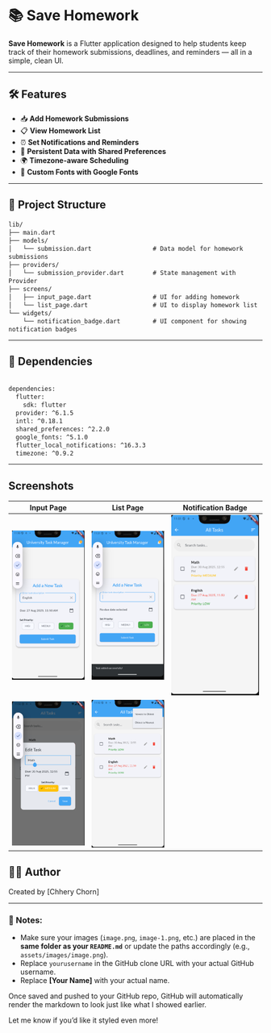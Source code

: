 # 📚 Save Homework

**Save Homework** is a Flutter application designed to help students keep track of their homework submissions, deadlines, and reminders — all in a simple, clean UI.

---

## 🛠️ Features

- 📥 **Add Homework Submissions**  
- 📋 **View Homework List**  
- ⏰ **Set Notifications and Reminders**  
- 🧠 **Persistent Data with Shared Preferences**  
- 🌍 **Timezone-aware Scheduling**  
- 🎨 **Custom Fonts with Google Fonts**

---

## 📁 Project Structure

```plaintext
lib/
├── main.dart
├── models/
│   └── submission.dart                 # Data model for homework submissions
├── providers/
│   └── submission_provider.dart        # State management with Provider
├── screens/
│   ├── input_page.dart                 # UI for adding homework
│   └── list_page.dart                  # UI to display homework list
└── widgets/
    └── notification_badge.dart         # UI component for showing notification badges
```

---

## 🧾 Dependencies
```plaintext

dependencies:
  flutter:
    sdk: flutter
  provider: ^6.1.5 
  intl: ^0.18.1
  shared_preferences: ^2.2.0
  google_fonts: ^5.1.0
  flutter_local_notifications: ^16.3.3
  timezone: ^0.9.2
```
---


## Screenshots

| Input Page              | List Page               | Notification Badge    |
| ----------------------- | ----------------------- | --------------------- |
| ![Input](image.png)     | ![List](image-1.png)    | ![Badge](image-2.png) |
| ![Image 3](image-3.png) | ![Image 4](image-4.png) |                       |



## 👨‍💻 Author
Created by [Chhery Chorn]


---

### 📝 Notes:

- Make sure your images (`image.png`, `image-1.png`, etc.) are placed in the **same folder as your `README.md`** or update the paths accordingly (e.g., `assets/images/image.png`).
- Replace `yourusername` in the GitHub clone URL with your actual GitHub username.
- Replace **[Your Name]** with your actual name.

Once saved and pushed to your GitHub repo, GitHub will automatically render the markdown to look just like what I showed earlier.

Let me know if you’d like it styled even more!
